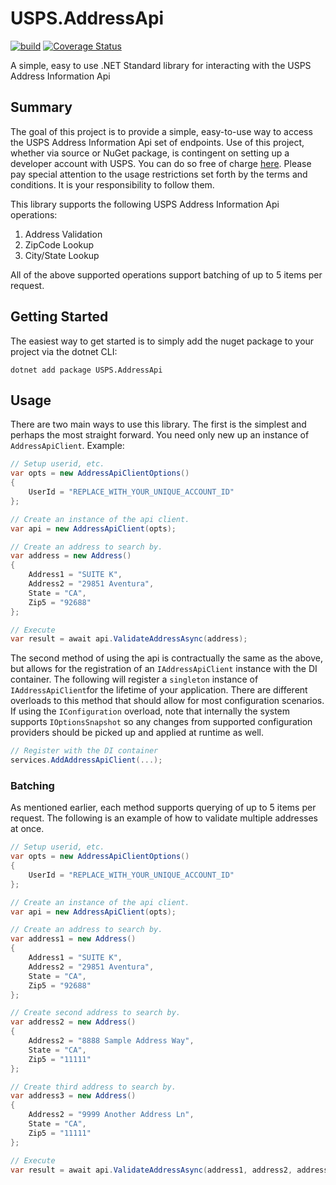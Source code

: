# USPS.AddressApi

[![build](https://github.com/Professional-Data-Analysts/USPS.AddressApi/actions/workflows/ci.yml/badge.svg)](https://github.com/Professional-Data-Analysts/USPS.AddressApi/actions/workflows/ci.yml) [![Coverage Status](https://coveralls.io/repos/github/Professional-Data-Analysts/USPS.AddressApi/badge.svg?branch=main)](https://coveralls.io/github/Professional-Data-Analysts/USPS.AddressApi?branch=main)

A simple, easy to use .NET Standard library for interacting with the USPS Address Information Api

## Summary

The goal of this project is to provide a simple, easy-to-use way to access the USPS Address Information Api set of endpoints. Use of this project, whether via source or NuGet package, 
is contingent on setting up a developer account with USPS. You can do so free of charge [here](https://www.usps.com/business/web-tools-apis/general-api-developer-guide.htm). 
Please pay special attention to the usage restrictions set forth by the terms and conditions. It is your responsibility to follow them.

This library supports the following USPS Address Information Api operations:

1. Address Validation
2. ZipCode Lookup
3. City/State Lookup

All of the above supported operations support batching of up to 5 items per request. 

## Getting Started

The easiest way to get started is to simply add the nuget package to your project via the dotnet CLI:

`dotnet add package USPS.AddressApi`

## Usage

There are two main ways to use this library. The first is the simplest and perhaps the most straight forward. You need only new up an instance of `AddressApiClient`. Example:

```csharp
// Setup userid, etc.
var opts = new AddressApiClientOptions() 
{ 
    UserId = "REPLACE_WITH_YOUR_UNIQUE_ACCOUNT_ID" 
};

// Create an instance of the api client.
var api = new AddressApiClient(opts);

// Create an address to search by.
var address = new Address()
{
    Address1 = "SUITE K",
    Address2 = "29851 Aventura",
    State = "CA",
    Zip5 = "92688"
};

// Execute
var result = await api.ValidateAddressAsync(address);
```

The second method of using the api is contractually the same as the above, but allows for the registration of an `IAddressApiClient` instance with the DI container. The following will register a `singleton` instance of `IAddressApiClient`for the lifetime of your application. 
There are different overloads to this method that should allow for most configuration scenarios. If using the `IConfiguration` overload, 
note that internally the system supports `IOptionsSnapshot` so any changes from supported configuration providers should be picked up and applied at runtime as well.

```csharp
// Register with the DI container
services.AddAddressApiClient(...);
```

### Batching

As mentioned earlier, each method supports querying of up to 5 items per request. The following is an example of how to validate multiple addresses at once.

```csharp
// Setup userid, etc.
var opts = new AddressApiClientOptions() 
{ 
    UserId = "REPLACE_WITH_YOUR_UNIQUE_ACCOUNT_ID" 
};

// Create an instance of the api client.
var api = new AddressApiClient(opts);

// Create an address to search by.
var address1 = new Address()
{
    Address1 = "SUITE K",
    Address2 = "29851 Aventura",
    State = "CA",
    Zip5 = "92688"
};

// Create second address to search by.
var address2 = new Address()
{
    Address2 = "8888 Sample Address Way",
    State = "CA",
    Zip5 = "11111"
};

// Create third address to search by.
var address3 = new Address()
{
    Address2 = "9999 Another Address Ln",
    State = "CA",
    Zip5 = "11111"
};

// Execute
var result = await api.ValidateAddressAsync(address1, address2, address3);
```
